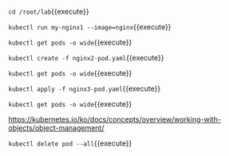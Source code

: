 

`cd /root/lab`{{execute}}

`kubectl run my-nginx1 --image=nginx`{{execute}}

`kubectl get pods -o wide`{{execute}}

`kubectl create -f nginx2-pod.yaml`{{execute}}

`kubectl get pods -o wide`{{execute}}

`kubectl apply -f nginx3-pod.yaml`{{execute}}

`kubectl get pods -o wide`{{execute}}

https://kubernetes.io/ko/docs/concepts/overview/working-with-objects/object-management/


`kubectl delete pod --all`{{execute}}
